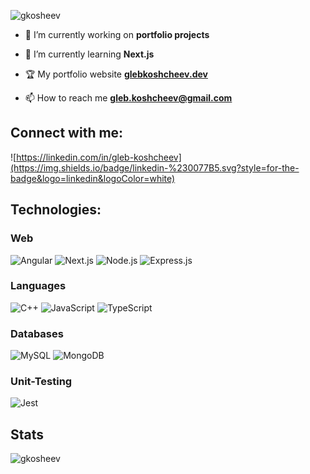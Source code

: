 
<p align="left"> <img src="https://komarev.com/ghpvc/?username=gkosheev&label=Profile%20views&color=0e75b6&style=flat" alt="gkosheev" /> </p>

- 🔭 I’m currently working on **portfolio projects**

- 🌱 I’m currently learning **Next.js**

- 🏆 My portfolio website **[glebkoshcheev.dev](https://www.glebkoshcheev.dev/)**

- 📫 How to reach me **gleb.koshcheev@gmail.com**

## Connect with me:
 ![https://linkedin.com/in/gleb-koshcheev](https://img.shields.io/badge/linkedin-%230077B5.svg?style=for-the-badge&logo=linkedin&logoColor=white)

## Technologies:

### Web

![Angular](https://img.shields.io/badge/Angular-dd1b16.svg?style=for-the-badge&logo=angular&logoColor=white)
![Next.js](https://img.shields.io/badge/Next-black?style=for-the-badge&logo=next.js&logoColor=white)
![Node.js](https://img.shields.io/badge/node.js-6DA55F?style=for-the-badge&logo=node.js&logoColor=white)
![Express.js](https://img.shields.io/badge/express.js-%23404d59.svg?style=for-the-badge&logo=express&logoColor=%2361DAFB)

### Languages

![C++](https://img.shields.io/badge/C++-blue.svg?style=for-the-badge&logo=cplusplus&logoColor=white)
![JavaScript](https://img.shields.io/badge/javascript-%23323330.svg?style=for-the-badge&logo=javascript&logoColor=%23F7DF1E)
![TypeScript](https://img.shields.io/badge/typescript-%23007ACC.svg?style=for-the-badge&logo=typescript&logoColor=white)

### Databases

![MySQL](https://img.shields.io/badge/mysql-%23404d59.svg?style=for-the-badge&logo=mysql&logoColor=white)
![MongoDB](https://img.shields.io/badge/mongoDB-%589636.svg?style=for-the-badge&logo=mongodb&logoColor=white)

### Unit-Testing

![Jest](https://img.shields.io/badge/-jest-%23C21325?style=for-the-badge&logo=jest&logoColor=white)


## Stats
<!-- [![Top Langs](https://github-readme-stats.vercel.app/api/top-langs/?username=gkosheev&layout=compact)](https://github.com/anuraghazra/github-readme-stats)
 -->
<!-- [![Gleb Koshcheev GitHub stats](https://github-readme-stats.vercel.app/api?username=gkosheev)](https://github.com/anuraghazra/github-readme-stats) -->


<p><img align="center" src="https://github-readme-streak-stats.herokuapp.com/?user=gkosheev&" alt="gkosheev" /></p>
